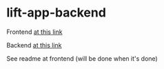 # lift-app-backend

Frontend [at this link](https://github.com/rertyy/lift-app-frontend/)

Backend [at this link](https://github.com/rertyy/lift-app-backend/)

See readme at frontend (will be done when it's done)
